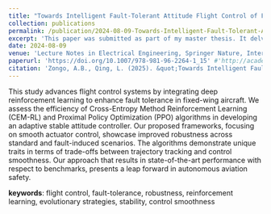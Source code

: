 ```yaml
---
title: "Towards Intelligent Fault-Tolerant Attitude Flight Control of Fixed-Wing Aircraft"
collection: publications
permalink: /publication/2024-08-09-Towards-Intelligent-Fault-Tolerant-Attitude Flight-Control-of-Fixed-Wing-Aircraft-number-1
excerpt: 'This paper was submitted as part of my master thesis. It delves into the use of Reinforcement Learning to enhance fault-tolerance in fixed-wing aircraft flight control'
date: 2024-08-09
venue: 'Lecture Notes in Electrical Engineering, Springer Nature, International Conference in Navigation Guidance and Control (ICGNC)'
paperurl: 'https://doi.org/10.1007/978-981-96-2264-1_15' #'http://academicpages.github.io/files/paper1.pdf'
citation: 'Zongo, A.B., Qing, L. (2025). &quot;Towards Intelligent Fault-Tolerant Attitude Control of Fixed-Wing Aircraft.&quot; In: Yan, L., Duan, H., Deng, Y. (eds) <i>Advances in Guidance, Navigation and Control. ICGNC 2024. Lecture Notes in Electrical Engineering, vol 1353. Springer, Singapore. <https://doi.org/10.1007/978-981-96-2264-1_15> </i>. 1(1).'
---
```


This study advances flight control systems by integrating
deep reinforcement learning to enhance fault tolerance in fixed-wing aircraft.
We assess the efficiency of Cross-Entropy Method Reinforcement
Learning (CEM-RL) and Proximal Policy Optimization (PPO) algorithms
in developing an adaptive stable attitude controller. Our proposed
frameworks, focusing on smooth actuator control, showcase improved
robustness across standard and fault-induced scenarios. The algorithms
demonstrate unique traits in terms of trade-offs between trajectory tracking
and control smoothness. Our approach that results in state-of-the-art
performance with respect to benchmarks, presents a leap forward in autonomous
aviation safety.

**keywords**: flight control, fault-tolerance, robustness, reinforcement learning,
evolutionary strategies, stability, control smoothness
